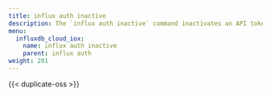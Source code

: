 ```yaml
---
title: influx auth inactive
description: The `influx auth inactive` command inactivates an API token in InfluxDB.
menu:
  influxdb_cloud_iox:
    name: influx auth inactive
    parent: influx auth
weight: 201
---
```


{{< duplicate-oss >}}
